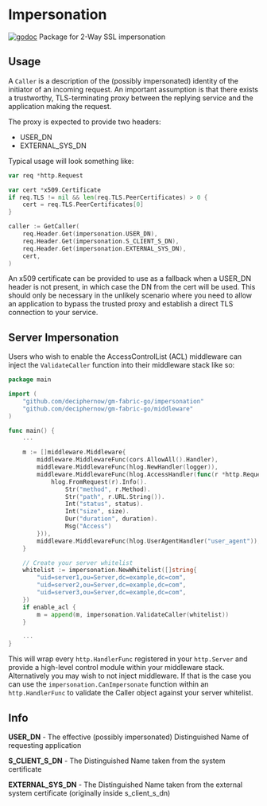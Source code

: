 # Impersonation
[![godoc](http://img.shields.io/badge/godoc-reference-blue.svg?style=flat)](https://godoc.org/github.com/deciphernow/gm-fabric-go/impersonation)
Package for 2-Way SSL impersonation

## Usage
A `Caller` is a description of the (possibly impersonated) identity of the initiator of an incoming request. An important assumption is that there exists a trustworthy, TLS-terminating proxy between the replying service and the application making the request.

The proxy is expected to provide two headers:
- USER_DN
- EXTERNAL_SYS_DN

Typical usage will look something like:
```go
var req *http.Request

var cert *x509.Certificate
if req.TLS != nil && len(req.TLS.PeerCertificates) > 0 {
	cert = req.TLS.PeerCertificates[0]
}

caller := GetCaller(
    req.Header.Get(impersonation.USER_DN),
    req.Header.Get(impersonation.S_CLIENT_S_DN),
    req.Header.Get(impersonation.EXTERNAL_SYS_DN),
    cert,
)
```
An x509 certificate can be provided to use as a fallback when a USER_DN header is not present, in which case the DN
from the cert will be used. This should only be necessary in the unlikely scenario where you need to allow an
application to bypass the trusted proxy and establish a direct TLS connection to your service.

## Server Impersonation
Users who wish to enable the AccessControlList (ACL) middleware can inject the `ValidateCaller` function into their middleware stack like so:
```go
package main

import (
	"github.com/deciphernow/gm-fabric-go/impersonation"
	"github.com/deciphernow/gm-fabric-go/middleware"
)

func main() {
	...

	m := []middleware.Middleware{
		middleware.MiddlewareFunc(cors.AllowAll().Handler),
		middleware.MiddlewareFunc(hlog.NewHandler(logger)),
		middleware.MiddlewareFunc(hlog.AccessHandler(func(r *http.Request, status int, size int, duration time.Duration) {
			hlog.FromRequest(r).Info().
				Str("method", r.Method).
				Str("path", r.URL.String()).
				Int("status", status).
				Int("size", size).
				Dur("duration", duration).
				Msg("Access")
		})),
		middleware.MiddlewareFunc(hlog.UserAgentHandler("user_agent")),
	}

	// Create your server whitelist
	whitelist := impersonation.NewWhitelist([]string{
		"uid=server1,ou=Server,dc=example,dc=com",
		"uid=server2,ou=Server,dc=example,dc=com",
		"uid=server3,ou=Server,dc=example,dc=com",
	})
	if enable_acl {
		m = append(m, impersonation.ValidateCaller(whitelist))
	}

	...
}
```
This will wrap every `http.HandlerFunc` registered in your `http.Server` and provide a high-level control module within your middleware stack. Alternatively you may wish to not inject middleware. If that is the case you can use the `impersonation.CanImpersonate` function within an `http.HandlerFunc` to validate the Caller object against your server whitelist.

## Info
**USER_DN** - The effective (possibly impersonated) Distinguished Name of requesting application

**S_CLIENT_S_DN** - The Distinguished Name taken from the system certificate

**EXTERNAL_SYS_DN** - The Distinguished Name taken from the external system certificate (originally inside s_client_s_dn)
